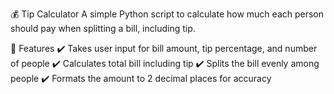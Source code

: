 💰 Tip Calculator
A simple Python script to calculate how much each person should pay when splitting a bill, including tip.

📌 Features
✔️ Takes user input for bill amount, tip percentage, and number of people
✔️ Calculates total bill including tip
✔️ Splits the bill evenly among people
✔️ Formats the amount to 2 decimal places for accuracy
